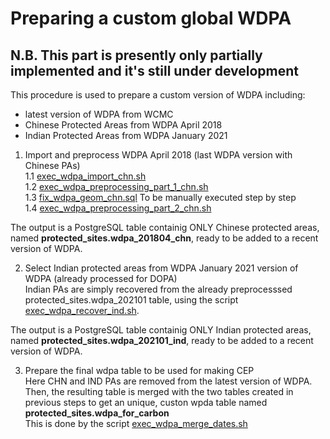 # Preparing a custom global WDPA  
  
 ## N.B. This part is presently only partially implemented and it's still under development

This procedure is used to prepare a custom version of WDPA including:  
- latest version of WDPA from WCMC  
- Chinese Protected Areas from WDPA April 2018  
- Indian Protected Areas from WDPA January 2021  
  
1. Import and preprocess WDPA April 2018 (last WDPA version with Chinese PAs)  
1.1 [exec_wdpa_import_chn.sh](./exec_wdpa_import_chn.sh)  
1.2 [exec_wdpa_preprocessing_part_1_chn.sh](./exec_wdpa_preprocessing_part_1_chn.sh)  
1.3 [fix_wdpa_geom_chn.sql](./sql/fix_wdpa_geom_chn.sql)  To be manually executed step by step  
1.4  [exec_wdpa_preprocessing_part_2_chn.sh](./exec_wdpa_preprocessing_part_2_chn.sh)  

The output is a PostgreSQL table containig ONLY Chinese protected areas, named **protected_sites.wdpa_201804_chn**, ready to be added to a recent version of WDPA.  


2. Select Indian protected areas from WDPA January 2021 version of WDPA (already processed for DOPA)  
Indian PAs are simply recovered from the already preprocesssed protected_sites.wdpa_202101 table, using the script [exec_wdpa_recover_ind.sh](./exec_wdpa_recover_ind.sh).  

The output is a PostgreSQL table containig ONLY Indian protected areas, named **protected_sites.wdpa_202101_ind**, ready to be added to a recent version of WDPA.  


3. Prepare the final wdpa table to be used for making CEP  
Here CHN and IND PAs are removed from  the latest version of WDPA. Then, the resulting table is merged with the two tables created in previous steps to get an unique, custon wpda table named **protected_sites.wdpa_for_carbon**  
This is done by the script [exec_wdpa_merge_dates.sh](./exec_wdpa_merge_dates.sh)  



